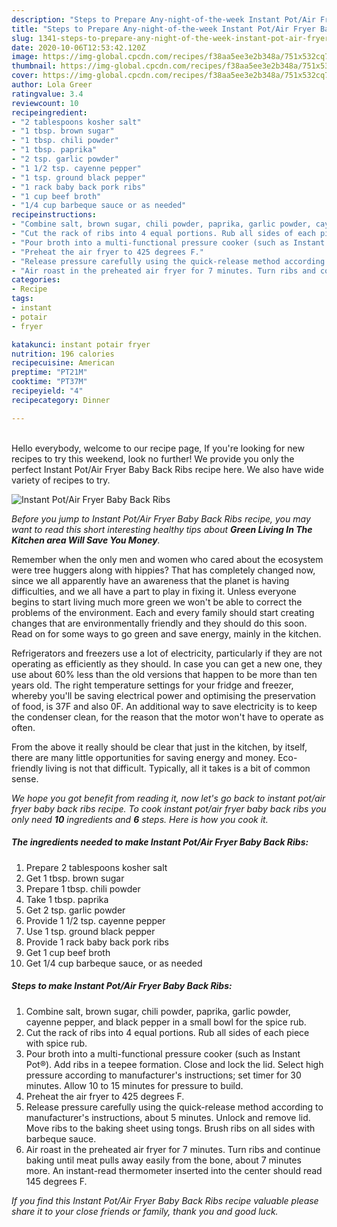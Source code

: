 ```yaml
---
description: "Steps to Prepare Any-night-of-the-week Instant Pot/Air Fryer Baby Back Ribs"
title: "Steps to Prepare Any-night-of-the-week Instant Pot/Air Fryer Baby Back Ribs"
slug: 1341-steps-to-prepare-any-night-of-the-week-instant-pot-air-fryer-baby-back-ribs
date: 2020-10-06T12:53:42.120Z
image: https://img-global.cpcdn.com/recipes/f38aa5ee3e2b348a/751x532cq70/instant-potair-fryer-baby-back-ribs-recipe-main-photo.jpg
thumbnail: https://img-global.cpcdn.com/recipes/f38aa5ee3e2b348a/751x532cq70/instant-potair-fryer-baby-back-ribs-recipe-main-photo.jpg
cover: https://img-global.cpcdn.com/recipes/f38aa5ee3e2b348a/751x532cq70/instant-potair-fryer-baby-back-ribs-recipe-main-photo.jpg
author: Lola Greer
ratingvalue: 3.4
reviewcount: 10
recipeingredient:
- "2 tablespoons kosher salt"
- "1 tbsp. brown sugar"
- "1 tbsp. chili powder"
- "1 tbsp. paprika"
- "2 tsp. garlic powder"
- "1 1/2 tsp. cayenne pepper"
- "1 tsp. ground black pepper"
- "1 rack baby back pork ribs"
- "1 cup beef broth"
- "1/4 cup barbeque sauce or as needed"
recipeinstructions:
- "Combine salt, brown sugar, chili powder, paprika, garlic powder, cayenne pepper, and black pepper in a small bowl for the spice rub."
- "Cut the rack of ribs into 4 equal portions. Rub all sides of each piece with spice rub."
- "Pour broth into a multi-functional pressure cooker (such as Instant Pot®). Add ribs in a teepee formation. Close and lock the lid. Select high pressure according to manufacturer&#39;s instructions; set timer for 30 minutes. Allow 10 to 15 minutes for pressure to build."
- "Preheat the air fryer to 425 degrees F."
- "Release pressure carefully using the quick-release method according to manufacturer&#39;s instructions, about 5 minutes. Unlock and remove lid. Move ribs to the baking sheet using tongs. Brush ribs on all sides with barbeque sauce."
- "Air roast in the preheated air fryer for 7 minutes. Turn ribs and continue baking until meat pulls away easily from the bone, about 7 minutes more. An instant-read thermometer inserted into the center should read 145 degrees F."
categories:
- Recipe
tags:
- instant
- potair
- fryer

katakunci: instant potair fryer 
nutrition: 196 calories
recipecuisine: American
preptime: "PT21M"
cooktime: "PT37M"
recipeyield: "4"
recipecategory: Dinner

---
```

<br>
Hello everybody, welcome to our recipe page, If you're looking for new recipes to try this weekend, look no further! We provide you only the perfect Instant Pot/Air Fryer Baby Back Ribs recipe here. We also have wide variety of recipes to try.
<br>


![Instant Pot/Air Fryer Baby Back Ribs](https://img-global.cpcdn.com/recipes/f38aa5ee3e2b348a/751x532cq70/instant-potair-fryer-baby-back-ribs-recipe-main-photo.jpg)

<i>Before you jump to Instant Pot/Air Fryer Baby Back Ribs recipe, you may want to read this short interesting healthy tips about 
<strong>Green Living In The Kitchen area Will Save You Money</strong>.</i>
</br>

Remember when the only men and women who cared about the ecosystem were tree huggers along with hippies? That has completely changed now, since we all apparently have an awareness that the planet is having difficulties, and we all have a part to play in fixing it. Unless everyone begins to start living much more green we won't be able to correct the problems of the environment. Each and every family should start creating changes that are environmentally friendly and they should do this soon. Read on for some ways to go green and save energy, mainly in the kitchen.

Refrigerators and freezers use a lot of electricity, particularly if they are not operating as efficiently as they should. In case you can get a new one, they use about 60% less than the old versions that happen to be more than ten years old. The right temperature settings for your fridge and freezer, whereby you'll be saving electrical power and optimising the preservation of food, is 37F and also 0F. An additional way to save electricity is to keep the condenser clean, for the reason that the motor won't have to operate as often.

From the above it really should be clear that just in the kitchen, by itself, there are many little opportunities for saving energy and money. Eco-friendly living is not that difficult. Typically, all it takes is a bit of common sense.


<i>We hope you got benefit from reading it, now let's go back to instant pot/air fryer baby back ribs recipe. To cook instant pot/air fryer baby back ribs you only need <strong>10</strong> ingredients and <strong>6</strong> steps. Here is how you cook it.
</i>

##### The ingredients needed to make Instant Pot/Air Fryer Baby Back Ribs:

1. Prepare 2 tablespoons kosher salt
1. Get 1 tbsp. brown sugar
1. Prepare 1 tbsp. chili powder
1. Take 1 tbsp. paprika
1. Get 2 tsp. garlic powder
1. Provide 1 1/2 tsp. cayenne pepper
1. Use 1 tsp. ground black pepper
1. Provide 1 rack baby back pork ribs
1. Get 1 cup beef broth
1. Get 1/4 cup barbeque sauce, or as needed


##### Steps to make Instant Pot/Air Fryer Baby Back Ribs:

1. Combine salt, brown sugar, chili powder, paprika, garlic powder, cayenne pepper, and black pepper in a small bowl for the spice rub.
1. Cut the rack of ribs into 4 equal portions. Rub all sides of each piece with spice rub.
1. Pour broth into a multi-functional pressure cooker (such as Instant Pot®). Add ribs in a teepee formation. Close and lock the lid. Select high pressure according to manufacturer&#39;s instructions; set timer for 30 minutes. Allow 10 to 15 minutes for pressure to build.
1. Preheat the air fryer to 425 degrees F.
1. Release pressure carefully using the quick-release method according to manufacturer&#39;s instructions, about 5 minutes. Unlock and remove lid. Move ribs to the baking sheet using tongs. Brush ribs on all sides with barbeque sauce.
1. Air roast in the preheated air fryer for 7 minutes. Turn ribs and continue baking until meat pulls away easily from the bone, about 7 minutes more. An instant-read thermometer inserted into the center should read 145 degrees F.


<i>If you find this Instant Pot/Air Fryer Baby Back Ribs recipe valuable please share it to your close friends or family, thank you and good luck.</i>
